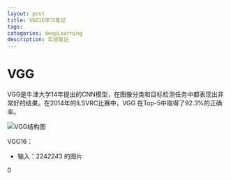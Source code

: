 ```yaml
---
layout: post
title: VGG16学习笔记
tags:
categories: deepLearning
description: 实验笔记
---
```


# VGG
VGG是牛津大学14年提出的CNN模型，在图像分类和目标检测任务中都表现出非常好的结果。在2014年的ILSVRC比赛中，VGG 在Top-5中取得了92.3%的正确率。

![VGG结构图](http://cdn.niyunsheng.top/VGG.png)

VGG16：
* 输入：224*224*3 的图片



0
